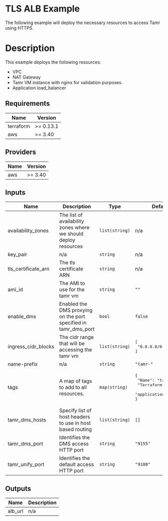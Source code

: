 # TLS ALB Example
The following example will deploy the necessary resources to access Tamr using HTTPS.

# Description
This example deploys the following resources:
- VPC
- NAT Gateway
- Tamr VM instance with nginx for validation purposes.
- Application load_balancer
<!-- BEGINNING OF PRE-COMMIT-TERRAFORM DOCS HOOK -->
## Requirements

| Name | Version |
|------|---------|
| terraform | >= 0.13.1 |
| aws | >= 3.40 |

## Providers

| Name | Version |
|------|---------|
| aws | >= 3.40 |

## Inputs

| Name | Description | Type | Default | Required |
|------|-------------|------|---------|:--------:|
| availability\_zones | The list of availability zones where we should deploy resources | `list(string)` | n/a | yes |
| key\_pair | n/a | `string` | n/a | yes |
| tls\_certificate\_arn | The tls certificate ARN | `string` | n/a | yes |
| ami\_id | The AMI to use for the tamr vm | `string` | `""` | no |
| enable\_dms | Enabled the DMS proxying on the port specified in tamr\_dms\_port | `bool` | `false` | no |
| ingress\_cidr\_blocks | The cidr range that will be accessing the tamr vm | `list(string)` | <pre>[<br>  "0.0.0.0/0"<br>]</pre> | no |
| name-prefix | n/a | `string` | `"tamr-"` | no |
| tags | A map of tags to add to all resources. | `map(string)` | <pre>{<br>  "Name": "tamr-vpc",<br>  "Terraform": "true",<br>  "application": "tamr"<br>}</pre> | no |
| tamr\_dms\_hosts | Specify list of host headers to use in host based routing | `list(string)` | `[]` | no |
| tamr\_dms\_port | Identifies the DMS access HTTP port | `string` | `"9155"` | no |
| tamr\_unify\_port | Identifies the default access HTTP port | `string` | `"9100"` | no |

## Outputs

| Name | Description |
|------|-------------|
| alb\_url | n/a |

<!-- END OF PRE-COMMIT-TERRAFORM DOCS HOOK -->

